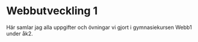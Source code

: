 # Webbutveckling 1
Här samlar jag alla uppgifter och övningar vi gjort i gymnasiekursen Webb1 under åk2.
